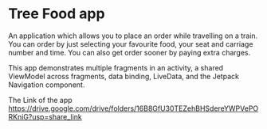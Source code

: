 Tree Food app
=================================

An application which allows you to place an order while travelling on a train.
You can order by just selecting your favourite food, your seat and carriage number and time. You can also
get order sooner by paying extra charges.

This app demonstrates multiple fragments in an activity, a shared ViewModel across fragments,
data binding, LiveData, and the Jetpack Navigation component.

The Link of the app https://drive.google.com/drive/folders/16B8GfU30TEZehBHSdereYWPVePORKniG?usp=share_link


